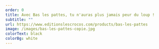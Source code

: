 ```yaml
---
order: 0
title: Avec Bas les pattes, tu n'auras plus jamais peur du loup !
subtitle: ""
url: https://www.editionslescrocos.com/products/bas-les-pattes
image: /images/bas-les-pattes-copie.jpg
colorText: black
colorBg: white
---
```

